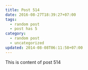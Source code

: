 ```yaml
---
title: Post 514
date: 2016-08-27T18:39:27+07:00
tags:
  - random post
  - post has 5
category:
  - random post
  - uncategorized
updated: 2014-08-08T06:11:58+07:00
---
```

This is content of post 514